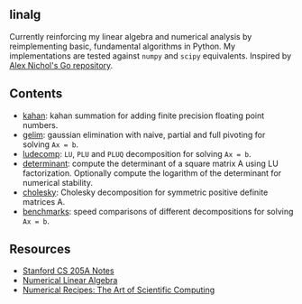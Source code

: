 ## linalg

Currently reinforcing my linear algebra and numerical analysis by reimplementing basic, fundamental algorithms in Python. My implementations are tested against `numpy` and `scipy` equivalents. Inspired by [Alex Nichol's Go repository](https://github.com/unixpickle/num-analysis).

## Contents

- [kahan](https://github.com/kevinzakka/linalg/tree/master/kahan): kahan summation for adding finite precision floating point numbers.
- [gelim](https://github.com/kevinzakka/linalg/tree/master/gelim): gaussian elimination with naive, partial and full pivoting for solving `Ax = b`.
- [ludecomp](https://github.com/kevinzakka/linalg/tree/master/ludecomp): `LU`, `PLU` and `PLUQ` decomposition for solving `Ax = b`.
- [determinant](https://github.com/kevinzakka/linalg/blob/master/ludecomp/determinant.py): compute the determinant of a square matrix A using LU factorization. Optionally compute the logarithm of the determinant for numerical stability.
- [cholesky](https://github.com/kevinzakka/linalg/tree/master/cholesky): Cholesky decomposition for symmetric positive definite matrices A.
- [benchmarks](https://github.com/kevinzakka/linalg/tree/master/benchmarks): speed comparisons of different decompositions for solving `Ax = b`.

## Resources

- [Stanford CS 205A Notes](https://graphics.stanford.edu/courses/cs205a-13-fall/assets/notes/cs205a_notes.pdf)
- [Numerical Linear Algebra](https://www.amazon.com/Numerical-Linear-Algebra-Lloyd-Trefethen/dp/0898713617)
- [Numerical Recipes: The Art of Scientific Computing](http://numerical.recipes/)